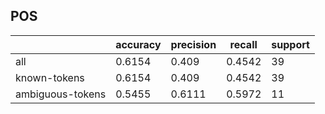 
## POS

|                  | accuracy | precision | recall | support |
|------------------|----------|-----------|--------|---------|
| all              | 0.6154   | 0.409     | 0.4542 | 39      |
| known-tokens     | 0.6154   | 0.409     | 0.4542 | 39      |
| ambiguous-tokens | 0.5455   | 0.6111    | 0.5972 | 11      |

